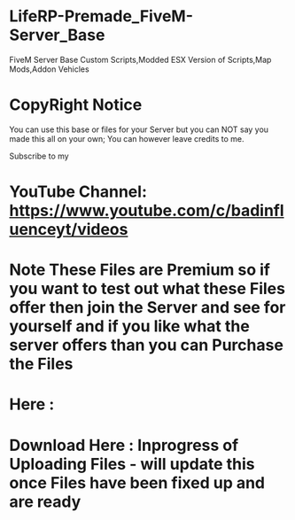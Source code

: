 # LifeRP-Premade_FiveM-Server_Base
FiveM Server Base Custom Scripts,Modded ESX Version of Scripts,Map Mods,Addon Vehicles

# CopyRight Notice
You can use this base or files for your Server 
 but you can NOT say you made this all on your own; You can however
 leave credits to me.
 
 Subscribe to my 
 # YouTube Channel: https://www.youtube.com/c/badinfluenceyt/videos
 
# Note These Files are Premium so if you want to test out what these Files offer then join the Server and see for yourself and if you like what the server offers than you can Purchase the Files

# Here : 
 
 # Download Here : Inprogress of Uploading Files - will update this once Files have been fixed up and are ready
 
 
